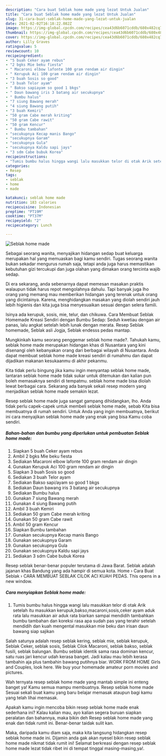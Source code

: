 ```yaml
---
description: "Cara buat Seblak home made yang lezat Untuk Jualan"
title: "Cara buat Seblak home made yang lezat Untuk Jualan"
slug: 31-cara-buat-seblak-home-made-yang-lezat-untuk-jualan
date: 2021-02-02T16:18:22.082Z
image: https://img-global.cpcdn.com/recipes/cea43d6b6071cddb/680x482cq70/seblak-home-made-foto-resep-utama.jpg
thumbnail: https://img-global.cpcdn.com/recipes/cea43d6b6071cddb/680x482cq70/seblak-home-made-foto-resep-utama.jpg
cover: https://img-global.cpcdn.com/recipes/cea43d6b6071cddb/680x482cq70/seblak-home-made-foto-resep-utama.jpg
author: Lilly Graves
ratingvalue: 5
reviewcount: 10
recipeingredient:
- "5 buah Ceker ayam rebus"
- "2 bgks Mie beku fiesta"
- " Macaroni elbow lafonte 100 gram rendam air dingin"
- " Kerupuk Aci 100 gram rendam air dingin"
- "3 buah Sosis so good"
- "3 buah Telor ayam"
- " Bakso sapiayam so good 1 bkgs"
- " Daun bawang iris 3 batang air secukupnya"
- " Bumbu halus"
- "7 siung Bawang merah"
- "4 siung Bawang putih"
- "3 buah Kemiri"
- "50 gram Cabe merah kriting"
- "50 gram Cabe rawit"
- "50 gram Kencur"
- " Bumbu tambahan"
- "secukupnya Kecap manis Bango"
- "secukupnya Garam"
- "secukupnya Gula"
- "secukupnya Kaldu sapi jays"
- "3 sdm Cabe bubuk Korea"
recipeinstructions:
- "Tumis bumbu halus hingga wangi lalu masukkan telor di otak Arik setelah itu masukkan kerupuk,bakso,macaroni,sosis,ceker ayam aduk rata lalu masukkan air aduk rata biarkan sampai mendidih tambahkan bumbu tambahan dan koreksi rasa apa sudah pas yang terahir setelah mendidih dan kuah mengental masukkan mie beku dan irisan daun bawang siap sajikan"
categories:
- Resep
tags:
- seblak
- home
- made

katakunci: seblak home made 
nutrition: 183 calories
recipecuisine: Indonesian
preptime: "PT19M"
cooktime: "PT37M"
recipeyield: "2"
recipecategory: Lunch

---
```



![Seblak home made](https://img-global.cpcdn.com/recipes/cea43d6b6071cddb/680x482cq70/seblak-home-made-foto-resep-utama.jpg)

Sebagai seorang wanita, menyajikan hidangan sedap buat keluarga merupakan hal yang memuaskan bagi kamu sendiri. Tugas seorang  wanita bukan sekadar mengurus rumah saja, tetapi anda juga harus memastikan kebutuhan gizi tercukupi dan juga olahan yang dimakan orang tercinta wajib sedap.

Di era  sekarang, anda sebenarnya dapat memesan masakan praktis walaupun tidak harus repot mengolahnya dahulu. Tapi banyak juga lho orang yang memang mau memberikan hidangan yang terenak untuk orang yang dicintainya. Karena, menghidangkan masakan yang diolah sendiri jauh lebih higienis dan kita juga bisa menyesuaikan sesuai dengan selera famili. 

Isinya ada kerupuk, sosis, mie, telur, dan chikuwa. Cara Membuat Seblak Homemade Kreasi Sendiri dengan Bumbu Sedap: Seduh kwetiau dengan air panas, lalu angkat setelah lebih lunak dengan merata. Resep Seblak homemade, Seblak asli Jogja, Seblak endesss pedas mantap.

Mungkinkah kamu seorang penggemar seblak home made?. Tahukah kamu, seblak home made merupakan hidangan khas di Nusantara yang kini disenangi oleh kebanyakan orang dari berbagai wilayah di Nusantara. Anda dapat membuat seblak home made kreasi sendiri di rumahmu dan dapat dijadikan makanan kesukaanmu di akhir pekanmu.

Kita tidak perlu bingung jika kamu ingin menyantap seblak home made, lantaran seblak home made tidak sukar untuk ditemukan dan kalian pun boleh memasaknya sendiri di tempatmu. seblak home made bisa diolah lewat berbagai cara. Sekarang ada banyak sekali resep modern yang menjadikan seblak home made semakin lezat.

Resep seblak home made juga sangat gampang dihidangkan, lho. Anda tidak perlu capek-capek untuk membeli seblak home made, sebab Kita bisa membuatnya di rumah sendiri. Untuk Anda yang ingin membuatnya, berikut ini cara menyajikan seblak home made yang enak yang bisa Kamu coba sendiri.

<!--inarticleads1-->

##### Bahan-bahan dan bumbu yang diperlukan untuk pembuatan Seblak home made:

1. Siapkan 5 buah Ceker ayam rebus
1. Ambil 2 bgks Mie beku fiesta
1. Sediakan  Macaroni elbow lafonte 100 gram rendam air dingin
1. Gunakan  Kerupuk Aci 100 gram rendam air dingin
1. Siapkan 3 buah Sosis so good
1. Sediakan 3 buah Telor ayam
1. Sediakan  Bakso sapi/ayam so good 1 bkgs
1. Sediakan  Daun bawang iris 3 batang air secukupnya
1. Sediakan  Bumbu halus
1. Gunakan 7 siung Bawang merah
1. Gunakan 4 siung Bawang putih
1. Ambil 3 buah Kemiri
1. Sediakan 50 gram Cabe merah kriting
1. Gunakan 50 gram Cabe rawit
1. Ambil 50 gram Kencur
1. Siapkan  Bumbu tambahan
1. Gunakan secukupnya Kecap manis Bango
1. Gunakan secukupnya Garam
1. Gunakan secukupnya Gula
1. Gunakan secukupnya Kaldu sapi jays
1. Sediakan 3 sdm Cabe bubuk Korea


Resep seblak benar-benar populer terutama di Jawa Barat. Seblak adalah jajanan khas Bandung yang ada hampir di semua kota. Home › Cara Buat Seblak › CARA MEMBUAT SEBLAK CILOK ACI KUAH PEDAS. This opens in a new window. 

<!--inarticleads2-->

##### Cara menyiapkan Seblak home made:

1. Tumis bumbu halus hingga wangi lalu masukkan telor di otak Arik setelah itu masukkan kerupuk,bakso,macaroni,sosis,ceker ayam aduk rata lalu masukkan air aduk rata biarkan sampai mendidih tambahkan bumbu tambahan dan koreksi rasa apa sudah pas yang terahir setelah mendidih dan kuah mengental masukkan mie beku dan irisan daun bawang siap sajikan


Salah satunya adalah resep seblak kering, seblak mie, seblak kerupuk, Seblak Ceker, seblak sosis, Seblak Cilok Macaroni, seblak bakso, seblak fusili, seblak balungan. Bumbu seblak identik sama rasa dominan kencur, satu ruas jari kencur udah kerasa banget. Jadi kalau mau lebih kerasa tambahin aja plus tambahin bawang putihnya biar. WORK FROM HOME Girls and Couples, look here. We buy your homemade amateur porn movies and pictures. 

Wah ternyata resep seblak home made yang mantab simple ini enteng banget ya! Kamu semua mampu membuatnya. Resep seblak home made Sesuai sekali buat kamu yang baru belajar memasak ataupun bagi kamu yang telah lihai memasak.

Apakah kamu ingin mencoba bikin resep seblak home made enak sederhana ini? Kalau kalian mau, ayo kalian segera buruan siapkan peralatan dan bahannya, maka bikin deh Resep seblak home made yang enak dan tidak rumit ini. Benar-benar taidak sulit kan. 

Maka, daripada kamu diam saja, maka kita langsung hidangkan resep seblak home made ini. Dijamin anda gak akan nyesel bikin resep seblak home made nikmat tidak rumit ini! Selamat berkreasi dengan resep seblak home made lezat tidak ribet ini di tempat tinggal masing-masing,ya!.

